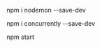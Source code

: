 <!-- BACKEND -->
npm i nodemon --save-dev


<!-- MAIN -->
npm i concurrently --save-dev

<!-- start all program -->
npm start 

<!-- Fontend port: http://localhost:3000/ -->
<!-- Backend port: http://localhost:5000/ -->
